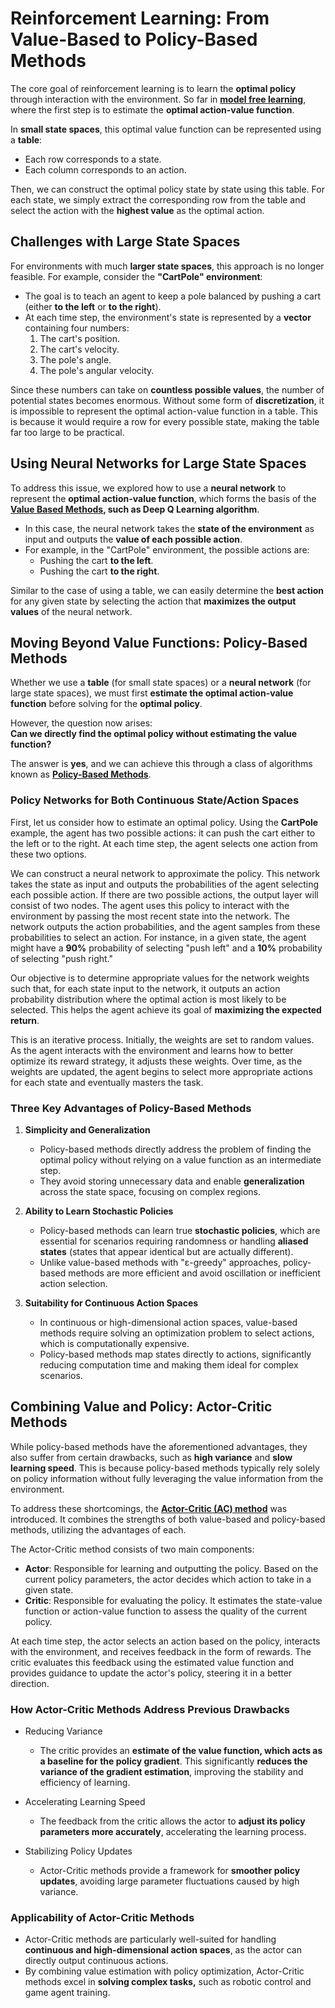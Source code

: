 
# Reinforcement Learning: From Value-Based to Policy-Based Methods

The core goal of reinforcement learning is to learn the **optimal policy** through interaction with the environment. So far in **[model free learning](../model-free-learning/)**, where the first step is to estimate the **optimal action-value function**. 

In **small state spaces**, this optimal value function can be represented using a **table**:  
- Each row corresponds to a state.  
- Each column corresponds to an action.  

Then, we can construct the optimal policy state by state using this table. For each state, we simply extract the corresponding row from the table and select the action with the **highest value** as the optimal action.

## Challenges with Large State Spaces

For environments with much **larger state spaces**, this approach is no longer feasible. For example, consider the **"CartPole" environment**:

- The goal is to teach an agent to keep a pole balanced by pushing a cart (either **to the left** or **to the right**).
- At each time step, the environment's state is represented by a **vector** containing four numbers:
  1. The cart's position.
  2. The cart's velocity.
  3. The pole's angle.
  4. The pole's angular velocity.

Since these numbers can take on **countless possible values**, the number of potential states becomes enormous. Without some form of **discretization**, it is impossible to represent the optimal action-value function in a table. This is because it would require a row for every possible state, making the table far too large to be practical.

## Using Neural Networks for Large State Spaces

To address this issue, we explored how to use a **neural network** to represent the **optimal action-value function**, which forms the basis of the **[Value Based Methods](./value-iteration/), such as Deep Q Learning algorithm**.

- In this case, the neural network takes the **state of the environment** as input and outputs the **value of each possible action**.
- For example, in the "CartPole" environment, the possible actions are:
  - Pushing the cart **to the left**.
  - Pushing the cart **to the right**.

Similar to the case of using a table, we can easily determine the **best action** for any given state by selecting the action that **maximizes the output values** of the neural network.

## Moving Beyond Value Functions: Policy-Based Methods

Whether we use a **table** (for small state spaces) or a **neural network** (for large state spaces), we must first **estimate the optimal action-value function** before solving for the **optimal policy**.

However, the question now arises:  
**Can we directly find the optimal policy without estimating the value function?**

The answer is **yes**, and we can achieve this through a class of algorithms known as **[Policy-Based Methods](./policy-iteration/)**.

### Policy Networks for Both Continuous State/Action Spaces

First, let us consider how to estimate an optimal policy. Using the **CartPole** example, the agent has two possible actions: it can push the cart either to the left or to the right. At each time step, the agent selects one action from these two options.

We can construct a neural network to approximate the policy. This network takes the state as input and outputs the probabilities of the agent selecting each possible action. If there are two possible actions, the output layer will consist of two nodes. The agent uses this policy to interact with the environment by passing the most recent state into the network. The network outputs the action probabilities, and the agent samples from these probabilities to select an action. For instance, in a given state, the agent might have a **90%** probability of selecting "push left" and a **10%** probability of selecting "push right."

Our objective is to determine appropriate values for the network weights such that, for each state input to the network, it outputs an action probability distribution where the optimal action is most likely to be selected. This helps the agent achieve its goal of **maximizing the expected return**.

This is an iterative process. Initially, the weights are set to random values. As the agent interacts with the environment and learns how to better optimize its reward strategy, it adjusts these weights. Over time, as the weights are updated, the agent begins to select more appropriate actions for each state and eventually masters the task.

### Three Key Advantages of Policy-Based Methods

1. **Simplicity and Generalization**  
   - Policy-based methods directly address the problem of finding the optimal policy without relying on a value function as an intermediate step.  
   - They avoid storing unnecessary data and enable **generalization** across the state space, focusing on complex regions.

2. **Ability to Learn Stochastic Policies**  
   - Policy-based methods can learn true **stochastic policies**, which are essential for scenarios requiring randomness or handling **aliased states** (states that appear identical but are actually different).  
   - Unlike value-based methods with "ε-greedy" approaches, policy-based methods are more efficient and avoid oscillation or inefficient action selection.

3. **Suitability for Continuous Action Spaces**  
   - In continuous or high-dimensional action spaces, value-based methods require solving an optimization problem to select actions, which is computationally expensive.  
   - Policy-based methods map states directly to actions, significantly reducing computation time and making them ideal for complex scenarios.


## Combining Value and Policy: Actor-Critic Methods

While policy-based methods have the aforementioned advantages, they also suffer from certain drawbacks, such as **high variance** and **slow learning speed**. This is because policy-based methods typically rely solely on policy information without fully leveraging the value information from the environment.

To address these shortcomings, the **[Actor-Critic (AC) method](./actor-critic/)** was introduced. It combines the strengths of both value-based and policy-based methods, utilizing the advantages of each.

The Actor-Critic method consists of two main components:

- **Actor**: Responsible for learning and outputting the policy. Based on the current policy parameters, the actor decides which action to take in a given state.
- **Critic**: Responsible for evaluating the policy. It estimates the state-value function or action-value function to assess the quality of the current policy.

At each time step, the actor selects an action based on the policy, interacts with the environment, and receives feedback in the form of rewards. The critic evaluates this feedback using the estimated value function and provides guidance to update the actor's policy, steering it in a better direction.

### How Actor-Critic Methods Address Previous Drawbacks

- Reducing Variance
   - The critic provides an **estimate of the value function, which acts as a baseline for the policy gradient**. This significantly **reduces the variance of the gradient estimation**, improving the stability and efficiency of learning.

- Accelerating Learning Speed
   - The feedback from the critic allows the actor to **adjust its policy parameters more accurately**, accelerating the learning process.

- Stabilizing Policy Updates
   - Actor-Critic methods provide a framework for **smoother policy updates**, avoiding large parameter fluctuations caused by high variance.

### Applicability of Actor-Critic Methods

- Actor-Critic methods are particularly well-suited for handling **continuous and high-dimensional action spaces**, as the actor can directly output continuous actions.
- By combining value estimation with policy optimization, Actor-Critic methods excel in **solving complex tasks,** such as robotic control and game agent training.